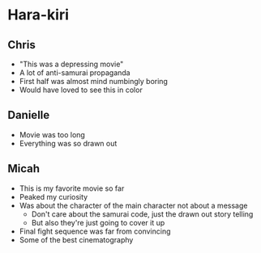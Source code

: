 # Hara-kiri

## Chris

- "This was a depressing movie"
- A lot of anti-samurai propaganda
- First half was almost mind numbingly boring
- Would have loved to see this in color

## Danielle

- Movie was too long
- Everything was so drawn out

## Micah

- This is my favorite movie so far
- Peaked my curiosity
- Was about the character of the main character not about a message
  - Don't care about the samurai code, just the drawn out story telling
  - But also they're just going to cover it up
- Final fight sequence was far from convincing
- Some of the best cinematography
